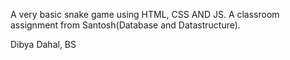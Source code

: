 A very basic snake game using HTML, CSS AND JS. A classroom assignment from Santosh(Database and Datastructure).

Dibya Dahal, BS